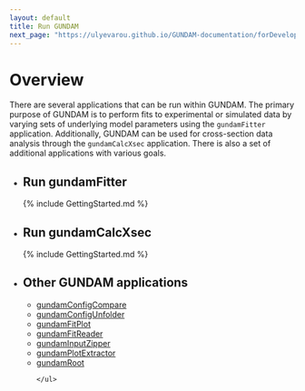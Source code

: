 ```yaml
---
layout: default
title: Run GUNDAM
next_page: "https://ulyevarou.github.io/GUNDAM-documentation/forDevelopers.html"
---
```


# Overview

There are several applications that can be run within GUNDAM. The primary purpose of GUNDAM is to perform fits to experimental or simulated data by varying sets of underlying model parameters using the `gundamFitter` application. Additionally, GUNDAM can be used for cross-section data analysis through the `gundamCalcXsec` application. There is also a set of additional applications with various goals.

- <div class="collapsible-header">
    <h2 class="header-title">Run gundamFitter</h2>
    <div class="header-content">
    	{% include GettingStarted.md %}
    </div>
  </div>

- <div class="collapsible-header">
    <h2 class="header-title">Run gundamCalcXsec</h2>
    <div class="header-content">
    	{% include GettingStarted.md %}
    </div>
  </div>

- <div class="collapsible-header">
    <h2 class="header-title">Other GUNDAM applications</h2>
    <div class="header-content">
      <ul>
        <li><a href="https://github.com/gundam-organization/gundam/blob/main/resources/doc/applications/gundamConfigCompare.md">gundamConfigCompare</a></li>
        <li><a href="https://github.com/gundam-organization/gundam/blob/main/resources/doc/applications/gundamConfigUnfolder.md">gundamConfigUnfolder</a></li>
        <li><a href="">gundamFitPlot</a></li>
        <li><a href="">gundamFitReader</a></li>
        <li><a href="">gundamInputZipper</a></li>
        <li><a href="">gundamPlotExtractor</a></li>
        <li><a href="">gundamRoot</a></li>

      </ul>
    </div>
  </div>